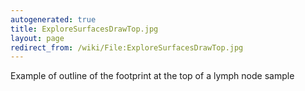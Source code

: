 ```yaml
---
autogenerated: true
title: ExploreSurfacesDrawTop.jpg
layout: page
redirect_from: /wiki/File:ExploreSurfacesDrawTop.jpg
---
```


Example of outline of the footprint at the top of a lymph node sample
